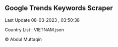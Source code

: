 

## Google Trends Keywords Scraper 
 
Last Update 08-03-2023 , 03:50:38

Country List :
VIETNAM.json



© Abdul Muttaqin 
